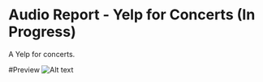 # Audio Report - Yelp for Concerts (In Progress)
A Yelp for concerts.

#Preview
![Alt text](https://github.com/mmartinez8020/Live/blob/master/preview1.png)
